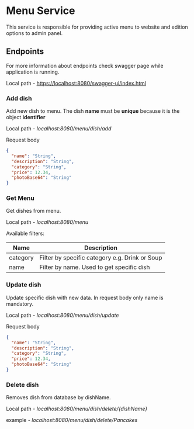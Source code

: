 # Menu Service
This service is responsible for providing active menu to website and edition options to admin panel.

## Endpoints

For more information about endpoints check swagger page while application is running. 

Local path - [https://localhost:8080/swagger-ui/index.html](https://localhost:8080/swagger-ui/index.html)

### Add dish

Add new dish to menu. The dish **name** must be **unique** because it is the object **identifier**

Local path - _localhost:8080/menu/dish/add_

Request body

```json
{
  "name": "String", 
  "description": "String",
  "category": "String",
  "price": 12.34,
  "photoBase64": "String"
}
```

### Get Menu

Get dishes from menu.

Local path - _localhost:8080/menu_

Available filters:

| Name | Description |
| ---- | ---- |
| category | Filter by specific category e.g. Drink or Soup |
| name | Filter by name. Used to get specific dish |

### Update dish

Update specific dish with new data. In request body only name is mandatory.

Local path - _localhost:8080/menu/dish/update_

Request body

```json
{
  "name": "String", 
  "description": "String",
  "category": "String",
  "price": 12.34,
  "photoBase64": "String"
}
```

### Delete dish

Removes dish from database by dishName. 

Local path - _localhost:8080/menu/dish/delete/{dishName}_ 

example - _localhost:8080/menu/dish/delete/Pancakes_

